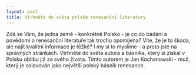 ```yaml
---
layout: post
title: Vtrhněte do světa polské renesanční literatury 
---
```


Zdá se Vám, že jedna země - konkrétně Polsko - je co do bádání a povědomí o renesanční literatuře tak trochu opomíjena? Víte, že je to škoda, ale najít kvalitní informace je těžké? I my si to myslíme - a proto jste na správných stránkách. Vtrhněte do světa autora a básníka, který si získal v Polsku oblibu již za svého života. Tímto autorem je Jan Kochanowski - muž, který je oslavován jako největší polský básník renesance.